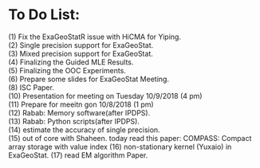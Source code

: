 # To Do List:
(1) Fix the ExaGeoStatR issue with HiCMA for Yiping.<br />
(2) Single precision support for ExaGeoStat.<br />
(3) Mixed precision support for ExaGeoStat.<br />
(4) Finalizing the Guided MLE Results.<br />
(5) Finalizing the OOC Experiments.<br />
(6) Prepare some slides for ExaGeoStat Meeting.<br />
(8) ISC Paper.<br />
(10) Presentation for meeting on Tuesday 10/9/2018  (4 pm)<br />
(11) Prepare for meeitn gon 10/8/2018 (1 pm)<br />
(12) Rabab: Memory software(after IPDPS).<br />
(13) Rabab: Python scripts(after IPDPS).<br />
(14) estimate the accuracy of single precision. <br />
(15) out of core with Shaheen.
today read this paper: COMPASS: Compact array storage with value index
(16) non-stationary kernel (Yuxaio) in ExaGeoStat.
(17) read EM algorithm Paper.

